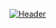 [![Header](https://scontent.fhan5-5.fna.fbcdn.net/v/t1.0-9/120973432_339197300718817_7900843781408441880_n.jpg?_nc_cat=108&ccb=2&_nc_sid=09cbfe&_nc_ohc=JTFVzqzepd4AX9XpOMl&_nc_ht=scontent.fhan5-5.fna&oh=974f26412f176ad806220513d7c76797&oe=5FBB7894 "Header")](https://www.facebook.com/d1novnowo/)
